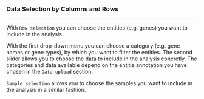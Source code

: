 ### Data Selection by Columns and Rows

***

With `Row selection` you can choose the entities (e.g. genes) you want to include in the 
analysis.

With the first drop-down menu you can choose a category (e.g. gene names or gene types),
by 
which you want to filter the entities. The second slider allows you to choose the data 
to include in the analysis concretly. The categories and data available depend on the 
entitie annotation you have chosen in the `Data upload` section.

`Sample selection` allows you to choose the samples you want to include in the 
analysis in a similar fashion.